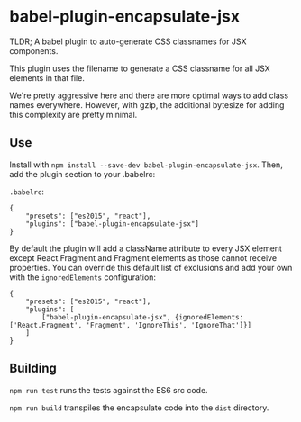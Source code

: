 babel-plugin-encapsulate-jsx
============================

TLDR; A babel plugin to auto-generate CSS classnames for JSX components.

This plugin uses the filename to generate a CSS classname for all JSX elements in that file.

We're pretty aggressive here and there are more optimal ways to add class names everywhere. However, with gzip, the additional bytesize for adding this complexity are pretty minimal.

Use
---

Install with `npm install --save-dev babel-plugin-encapsulate-jsx`. Then, add the plugin section to your .babelrc:

`.babelrc`:
```
{
    "presets": ["es2015", "react"],
    "plugins": ["babel-plugin-encapsulate-jsx"]
}
```

By default the plugin will add a className attribute to every JSX element except React.Fragment and Fragment elements as those cannot receive properties. You can override this default list of exclusions and add your own with the `ignoredElements` configuration:

```
{
    "presets": ["es2015", "react"],
    "plugins": [
        ["babel-plugin-encapsulate-jsx", {ignoredElements: ['React.Fragment', 'Fragment', 'IgnoreThis', 'IgnoreThat']}]
    ]
}
```

Building
--------
`npm run test` runs the tests against the ES6 src code.

`npm run build` transpiles the encapsulate code into the `dist` directory.

